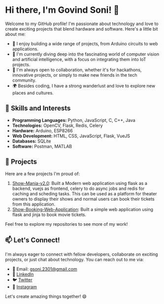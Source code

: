 # Hi there, I'm Govind Soni! 👋

Welcome to my GitHub profile! I'm passionate about technology and love to create exciting projects that blend hardware and software. Here's a little bit about me:

- 🔭 I enjoy building a wide range of projects, from Arduino circuits to web applications.
- 🌱 I'm currently diving deep into the fascinating world of computer vision and artificial intelligence, with a focus on integrating them into IoT projects.
- 👯 I'm always open to collaboration, whether it's for hackathons, innovative projects, or simply to make new friends in the tech community.
- 🌍 Besides coding, I have a strong wanderlust and love to explore new places and cultures.

## 💼 Skills and Interests

- **Programming Languages:** Python, JavaScript, C, C++, Java
- **Technologies:** OpenCV, Flask, Redis, Celery
- **Hardware:** Arduino, ESP8266
- **Web Development:** HTML, CSS, JavaScript, Flask, VueJS
- **Databases:** SQLite
- **Software:** Postman, MATLAB

## 🚀 Projects

Here are a few projects I'm proud of:

1. [Show-Mania-v2.0](https://github.com/Gsoni23/Show-Mania-v2.0.git): Built a Modern web application using flask as a backend, vuejs as frontend, celery to do async jobs and redis for caching and scheding tasks. This can be used as a platform for theater owners to display their shows and normal users can book their tickets from this application.
2. [Show-Booking-Web-Application](https://github.com/Gsoni23/Show-Booking-Web-Application.git): Built a simple web application using flask and jinja to book movie tickets.

  
Feel free to explore my repositories to see more of my work!

## 📫 Let's Connect!

I'm always eager to connect with fellow developers, collaborate on exciting projects, or just chat about technology. You can reach out to me via:

- 📧 Email: gsoni.2301@gmail.com
- 💬 [LinkedIn](https://www.linkedin.com/in/govind-s-7996a610a)
- 🐦 [Twitter](https://twitter.com/Code_N_lift)
- 📸 [Instagram](https://www.instagram.com/alpha_govind)

Let's create amazing things together! 😄
